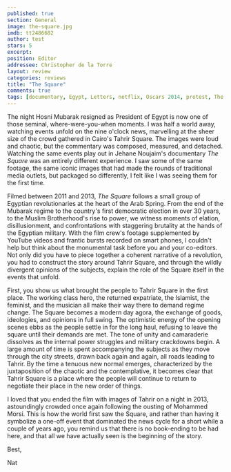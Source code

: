 ```yaml
---
published: true
section: General
image: the-square.jpg
imdb: tt2486682
author: test 
stars: 5
excerpt: 
position: Editor
addressee: Christopher de la Torre
layout: review
categories: reviews
title: "The Square"
comments: true
tags: [documentary, Egypt, Letters, netflix, Oscars 2014, protest, The Square]
---
```

The night Hosni Mubarak resigned as President of Egypt is now one of those seminal, where-were-you-when moments. I was half a world away, watching events unfold on the nine o'clock news, marvelling at the sheer size of the crowd gathered in Cairo's Tahrir Square. The images were loud and chaotic, but the commentary was composed, measured, and detached. Watching the same events play out in Jehane Noujaim's documentary _The Square_ was an entirely different experience.  I saw some of the same footage, the same iconic images that had made the rounds of traditional media outlets, but packaged so differently, I felt like I was seeing them for the first time.

Filmed between 2011 and 2013, _The Square_ follows a small group of Egyptian revolutionaries at the heart of the Arab Spring. From the end of the Mubarak regime to the country's first democratic election in over 30 years, to the Muslim Brotherhood's rise to power, we witness moments of elation, disillusionment, and confrontations with staggering brutality at the hands of the Egyptian military. With the film crew's footage supplemented by YouTube videos and frantic bursts recorded on smart phones, I couldn't help but think about the monumental task before you and your co-editors. Not only did you have to piece together a coherent narrative of a revolution, you had to construct the story around Tahrir Square, and through the wildly divergent opinions of the subjects, explain the role of the Square itself in the events that unfold.

First, you show us what brought the people to Tahrir Square in the first place. The working class hero, the returned expatriate, the Islamist, the feminist, and the musician all make their way there to demand regime change.  The Square becomes a modern day agora, the exchange of goods, ideologies, and opinions in full swing. The optimistic energy of the opening scenes ebbs as the people settle in for the long haul, refusing to leave the square until their demands are met. The tone of unity and camaraderie dissolves as the internal power struggles and military crackdowns begin. A large amount of time is spent accompanying the subjects as they move through the city streets, drawn back again and again, all roads leading to Tahrir. By the time a tenuous new normal emerges, characterized by the juxtaposition of the chaotic and the contemplative, it becomes clear that Tahrir Square is a place where the people will continue to return to negotiate their place in the new order of things. 

I loved that you ended the film with images of Tahrir on a night in 2013, astoundingly crowded once again following the ousting of Mohammed Morsi. This is how the world first saw the Square, and rather than having it symbolize a one-off event that dominated the news cycle for a short while a couple of years ago, you remind us that there is no book-ending to be had here, and that all we have actually seen is the beginning of the story.

Best,

Nat
